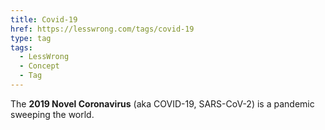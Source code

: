 ```yaml
---
title: Covid-19
href: https://lesswrong.com/tags/covid-19
type: tag
tags:
  - LessWrong
  - Concept
  - Tag
---
```


The **2019 Novel Coronavirus** (aka COVID-19, SARS-CoV-2) is a pandemic sweeping the world.